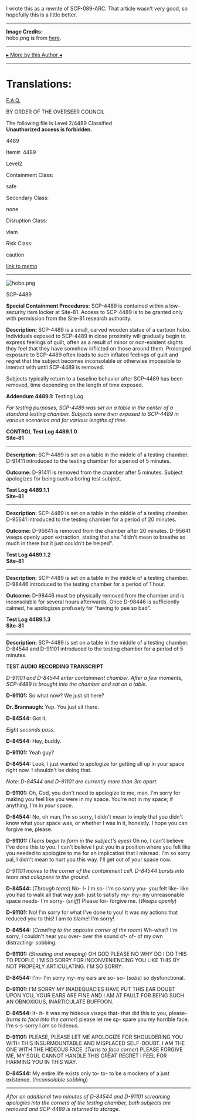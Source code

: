 I wrote this as a rewrite of SCP-089-ARC. That article wasn't very good, so hopefully this is a little better.

* * *

**Image Credits:**  
hobo.png is from [here](https://commons.wikimedia.org/wiki/File:Carving_by_Olaf_Trygg_hobo_Emmett_Kelly.jpg).

* * *

[▸ More by this Author ◂](http://www.scp-wiki.net/djkaktus)

* * *

Translations:
=============

[F.A.Q.](http://www.scp-wiki.net/component:info-ayers)

BY ORDER OF THE OVERSEER COUNCIL

The following file is Level 2/4489 Classified  
**Unauthorized access is forbidden.**

4489

Item#: 4489

Level2

Containment Class:

safe

Secondary Class:

none

Disruption Class:

vlam

Risk Class:

caution

[link to memo](http://www.scp-wiki.net/classification-committee-memo)  

* * *

![hobo.png](http://scp-wiki.wdfiles.com/local--files/scp-4489/hobo.png)

SCP-4489

**Special Containment Procedures:** SCP-4489 is contained within a low-security item locker at Site-81. Access to SCP-4489 is to be granted only with permission from the Site-81 research authority.

**Description:** SCP-4489 is a small, carved wooden statue of a cartoon hobo. Individuals exposed to SCP-4489 in close proximity will gradually begin to express feelings of guilt, often as a result of minor or non-existent slights they feel that they have somehow inflicted on those around them. Prolonged exposure to SCP-4489 often leads to such inflated feelings of guilt and regret that the subject becomes inconsolable or otherwise impossible to interact with until SCP-4489 is removed.

Subjects typically return to a baseline behavior after SCP-4489 has been removed, time depending on the length of time exposed.

**Addendum 4489.1:** Testing Log

_For testing purposes, SCP-4489 was set on a table in the center of a standard testing chamber. Subjects were then exposed to SCP-4489 in various scenarios and for various lengths of time._

**CONTROL Test Log 4489.1.0**  
**Site-81**

* * *

**Description:** SCP-4489 is set on a table in the middle of a testing chamber. D-91411 introduced to the testing chamber for a period of 5 minutes.

**Outcome:** D-91411 is removed from the chamber after 5 minutes. Subject apologizes for being such a boring test subject.

  

**Test Log 4489.1.1**  
**Site-81**

* * *

**Description:** SCP-4489 is set on a table in the middle of a testing chamber. D-95641 introduced to the testing chamber for a period of 20 minutes.

**Outcome:** D-95641 is removed from the chamber after 20 minutes. D-95641 weeps openly upon extraction, stating that she "didn't mean to breathe so much in there but it just couldn't be helped".

  

**Test Log 4489.1.2**  
**Site-81**

* * *

**Description:** SCP-4489 is set on a table in the middle of a testing chamber. D-98446 introduced to the testing chamber for a period of 1 hour.

**Outcome:** D-98446 must be physically removed from the chamber and is inconsolable for several hours afterwards. Once D-98446 is sufficiently calmed, he apologizes profusely for "having to pee so bad".

  

**Test Log 4489.1.3**  
**Site-81**

* * *

**Description:** SCP-4489 is set on a table in the middle of a testing chamber. D-84544 and D-91101 introduced to the testing chamber for a period of 5 minutes.

**TEST AUDIO RECORDING TRANSCRIPT**

_D-91101 and D-84544 enter containment chamber. After a few moments, SCP-4489 is brought into the chamber and sat on a table._

**D-91101:** So what now? We just sit here?

**Dr. Brannaugh:** Yep. You just sit there.

**D-84544:** Got it.

_Eight seconds pass._

**D-84544:** Hey, buddy.

**D-91101:** Yeah guy?

**D-84544:** Look, I just wanted to apologize for getting all up in your space right now. I shouldn't be doing that.

_Note: D-84544 and D-91101 are currently more than 3m apart._

**D-91101:** Oh, God, you don't need to apologize to me, man. I'm sorry for making you feel like you were in my space. You're not in my space; if anything, I'm in _your_ space.

**D-84544:** No, oh man, I'm so sorry, I didn't mean to imply that you didn't know what your space was, or whether I was in it, honestly. I hope you can forgive me, please.

**D-91101:** (_Tears begin to form in the subject's eyes_) Oh no, I can't believe I've done this to you. I can't believe I put you in a position where you felt like you needed to apologize to me for an implication that I misread. I'm so sorry pal, I didn't mean to hurt you this way. I'll get out of your space now.

_D-91101 moves to the corner of the containment cell. D-84544 bursts into tears and collapses to the ground._

**D-84544:** (_Through tears_) No- I- I'm so- I'm so sorry you- you felt like- like you had to walk all that way just- just to satisfy my- my- my unreasonable space needs- I'm sorry- (_sniff_) Please for- forgive me. (_Weeps openly_)

**D-91101:** No! I'm sorry for what I've done to you! It was my actions that reduced you to this! I am to blame! I'm sorry!

**D-84544:** (_Crawling to the opposite corner of the room_) Wh-what? I'm sorry, I couldn't hear you over- over the sound of- of- of my own distracting- sobbing.

**D-91101:** (_Shouting and weeping_) OH GOD PLEASE NO WHY DO I DO THIS TO PEOPLE, I'M SO SORRY FOR INCONVENIENCING YOU LIKE THIS BY NOT PROPERLY ARTICULATING. I'M SO SORRY.

**D-84544:** I'm- I'm sorry my- my ears are so- so- (_sobs_) so dysfunctional.

**D-91101:** I'M SORRY MY INADEQUACIES HAVE PUT THIS EAR DOUBT UPON YOU, YOUR EARS ARE FINE AND I AM AT FAULT FOR BEING SUCH AN OBNOXIOUS, INARTICULATE BUFFOON.

**D-84544:** It- it- it was my hideous visage that- that did this to you, please- (_turns to face into the corner_) please let me sp- spare you my horrible face. I'm s-s-sorry I am so hideous.

**D-91101:** PLEASE, PLEASE LET ME APOLOGIZE FOR SHOULDERING YOU WITH THIS INSURMOUNTABLE AND MISPLACED SELF-DOUBT. I AM THE ONE WITH THE HIDEOUS FACE. (_Turns to face corner_) PLEASE FORGIVE ME, MY SOUL CANNOT HANDLE THIS GREAT REGRET I FEEL FOR HARMING YOU IN THIS WAY.

**D-84544:** My entire life exists only to- to- to be a mockery of a just existence. (_Inconsolable sobbing_)

* * *

_After an additional two minutes of D-84544 and D-91101 screaming apologies into the corners of the testing chamber, both subjects are removed and SCP-4489 is returned to storage._